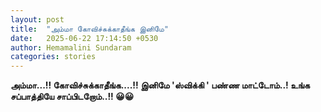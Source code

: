```yaml
---
layout: post
title:  "அம்மா கோவிச்சுக்காதீங்க இனிமே"
date:   2025-06-22 17:14:50 +0530
author: Hemamalini Sundaram
categories: stories
---
```


**அம்மா\...!! கோவிச்சுக்காதீங்க\....!! இனிமே \'ஸ்விக்கி \' பண்ண மாட்டோம்..! உங்க
சப்பாத்தியே சாப்பிடறோம்..!! 😀😀**
